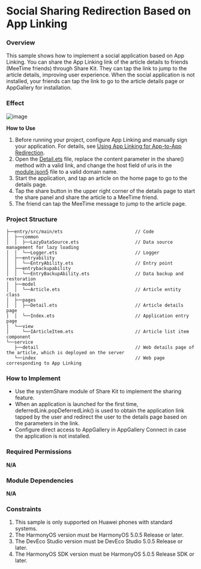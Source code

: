 # Social Sharing Redirection Based on App Linking

### Overview

This sample shows how to implement a social application based on App Linking. You can share the App Linking link of the article details to friends (MeeTime friends) through Share Kit. They can tap the link to jump to the article details, improving user experience. When the social application is not installed, your friends can tap the link to go to the article details page or AppGallery for installation.

### Effect

![image](screenshots/devices/image.en.gif)

**How to Use**

1.	Before running your project, configure App Linking and manually sign your application. For details, see [Using App Linking for App-to-App Redirection](https://developer.huawei.com/consumer/en/doc/harmonyos-guides/app-linking-startup).
2.	Open the [Detail.ets](entry/src/main/ets/pages/Detail.ets) file, replace the content parameter in the share() method with a valid link, and change the host field of uris in the [module.json5](./entry/src/main/module.json5) file to a valid domain name.
3.	Start the application, and tap an article on the home page to go to the details page.
4.	Tap the share button in the upper right corner of the details page to start the share panel and share the article to a MeeTime friend.
5.	The friend can tap the MeeTime message to jump to the article page.

### Project Structure

```
├──entry/src/main/ets                           // Code 
│  ├──common 
│  │  ├──LazyDataSource.ets                     // Data source management for lazy loading 
│  │  └──Logger.ets                             // Logger 
│  ├──entryability 
│  │  └──EntryAbility.ets                       // Entry point 
│  ├──entrybackupability 
│  │  └──EntryBackupAbility.ets                 // Data backup and restoration 
│  ├──model
│  │  └──Article.ets                            // Article entity class
│  ├──pages 
│  │  ├──Detail.ets                             // Article details page 
│  │  └──Index.ets                              // Application entry page 
│  └──view 
│     └──IArticleItem.ets                       // Article list item component 
└──service 
   ├──detail                                    // Web details page of the article, which is deployed on the server 
   └──index                                     // Web page corresponding to App Linking    
```

### How to Implement

* Use the systemShare module of Share Kit to implement the sharing feature.
* When an application is launched for the first time, deferredLink.popDeferredLink() is used to obtain the application link tapped by the user and redirect the user to the details page based on the parameters in the link.
* Configure direct access to AppGallery in AppGallery Connect in case the application is not installed.

### Required Permissions

**N/A**

### Module Dependencies

**N/A**

### Constraints

1.	This sample is only supported on Huawei phones with standard systems.
2.	The HarmonyOS version must be HarmonyOS 5.0.5 Release or later.
3.	The DevEco Studio version must be DevEco Studio 5.0.5 Release or later.
4.	The HarmonyOS SDK version must be HarmonyOS 5.0.5 Release SDK or later.
